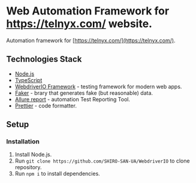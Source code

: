 # Web Automation Framework for https://telnyx.com/ website.


Automation framework for [https://telnyx.com/](https://telnyx.com/).

<!-- ## Reports

HTML Reporting system is hosted at [Github Pages](https://shiro-san-ua.github.io/PlaywrightIntro/). -->

## Technologies Stack

-   [Node.js](https://nodejs.org/en/)
-   [TypeScript](https://www.typescriptlang.org/)
-   [WebdriverIO Framework](https://webdriver.io/) - testing framework for modern web apps.
-   [Faker](https://fakerjs.dev/guide/) - brary that generates fake (but reasonable) data.
-   [Allure report](https://allurereport.org/) - automation Test Reporting Tool.
-   [Prettier](https://prettier.io/) - code formatter.

## Setup

### Installation

1.  Install Node.js.
1.  Run `git clone https://github.com/SHIRO-SAN-UA/WebdriverIO` to clone repository.
1.  Run `npm i` to install dependencies.

<!-- ### How to run tests

For reference use [Playwright Docs](https://playwright.dev/docs/running-tests)

1.  To run locally run `npx playwright test`.
1.  To generate and open Allure report in your browser run `npx allure serve allure-results`.
1.  Run `npx allure open` to view Allure report.


### Structure

-   `playwright.config.ts` file is the place where you can configure the playwright library. You can configure timeouts, parallelism, retires, and reporters, projects, etc. Playwright supports tons of customization and adjustment to meet your test suite’s requirements.
-   `tests` folder with tests
-   `pages` - forder with pages

### Standards

All test cases should be coded inside the `tests` folder.
Project build using [Page Object Model](https://playwright.dev/docs/pom). The main idea is to encapsulate logic into page classes and use the logic in the spec files to run the tests.

For instance we define the class LoginPage with locators and elements and reuse them in the code. -->
